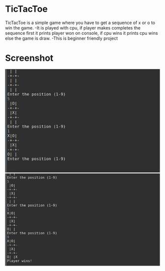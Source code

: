# TicTacToe 

TicTacToe is a simple game where you have to get a sequence of x or o to win the game.
-It is played with cpu, if player makes completes the sequence first it prints player won on console,
if cpu wins it prints cpu wins else the game is draw.
-This is beginner friendly project

# Screenshot
![](Images/tictactoe.png)
![](Images/tictactoe1.png)

